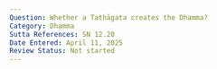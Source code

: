 ```yaml
---
Question: Whether a Tathāgata creates the Dhamma?
Category: Dhamma
Sutta References: SN 12.20
Date Entered: April 11, 2025
Review Status: Not started
---
```

